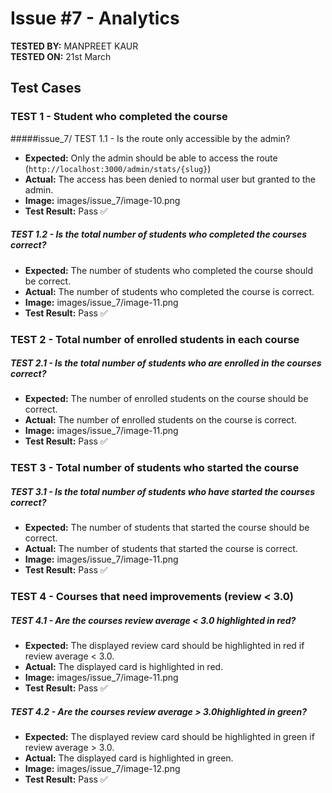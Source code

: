 # Issue #7 - Analytics

**TESTED BY:** MANPREET KAUR  
**TESTED ON:** 21st March

## Test Cases

### TEST 1 - Student who completed the course

#####issue_7/ TEST 1.1 - Is the route only accessible by the admin?

- **Expected:** Only the admin should be able to access the route (`http://localhost:3000/admin/stats/{slug}`)
- **Actual:** The access has been denied to normal user but granted to the admin.
- **Image:** images/issue_7/image-10.png
- **Test Result:** Pass ✅

##### TEST 1.2 - Is the total number of students who completed the courses correct?

- **Expected:** The number of students who completed the course should be correct.
- **Actual:** The number of students who completed the course is correct.
- **Image:** images/issue_7/image-11.png
- **Test Result:** Pass ✅

### TEST 2 - Total number of enrolled students in each course

##### TEST 2.1 - Is the total number of students who are enrolled in the courses correct?

- **Expected:** The number of enrolled students on the course should be correct.
- **Actual:** The number of enrolled students on the course is correct.
- **Image:** images/issue_7/image-11.png
- **Test Result:** Pass ✅

### TEST 3 - Total number of students who started the course

##### TEST 3.1 - Is the total number of students who have started the courses correct?

- **Expected:** The number of students that started the course should be correct.
- **Actual:** The number of students that started the course is correct.
- **Image:** images/issue_7/image-11.png
- **Test Result:** Pass ✅

### TEST 4 - Courses that need improvements (review < 3.0)

##### TEST 4.1 - Are the courses review average < 3.0 highlighted in red?

- **Expected:** The displayed review card should be highlighted in red if review average < 3.0.
- **Actual:** The displayed card is highlighted in red.
- **Image:** images/issue_7/image-11.png
- **Test Result:** Pass ✅

##### TEST 4.2 - Are the courses review average > 3.0highlighted in green?

- **Expected:** The displayed review card should be highlighted in green if review average > 3.0.
- **Actual:** The displayed card is highlighted in green.
- **Image:** images/issue_7/image-12.png
- **Test Result:** Pass ✅

